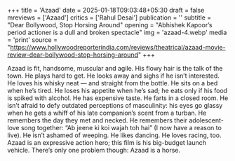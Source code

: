 +++
title = 'Azaad'
date = 2025-01-18T09:03:48+05:30
draft = false
mreviews = ['Azaad']
critics = ['Rahul Desai']
publication = ''
subtitle = "Dear Bollywood, Stop Horsing Around"
opening = "Abhishek Kapoor’s period actioner is a dull and broken spectacle"
img = 'azaad-4.webp'
media = 'print'
source = "https://www.hollywoodreporterindia.com/reviews/theatrical/azaad-movie-review-dear-bollywood-stop-horsing-around"
+++

Azaad is fit, handsome, muscular and agile. His flowy hair is the talk of the town. He plays hard to get. He looks away and sighs if he isn’t interested. He loves his whisky neat — and straight from the bottle. He sits on a bed when he’s tired. He loses his appetite when he’s sad; he eats only if his food is spiked with alcohol. He has expensive taste. He farts in a closed room. He isn’t afraid to defy outdated perceptions of masculinity: his eyes go glassy when he gets a whiff of his late companion’s scent from a turban. He remembers the day they met and necked. He remembers their adolescent-love song together: “Ab jeene ki koi wajah toh hai” (I now have a reason to live). He isn’t ashamed of weeping. He likes dancing. He loves racing, too. Azaad is an expressive action hero; this film is his big-budget launch vehicle. There’s only one problem though: Azaad is a horse.
